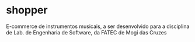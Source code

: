 # shopper
E-commerce de instrumentos musicais, a ser desenvolvido para a disciplina de Lab. de Engenharia de Software, da FATEC de Mogi das Cruzes
